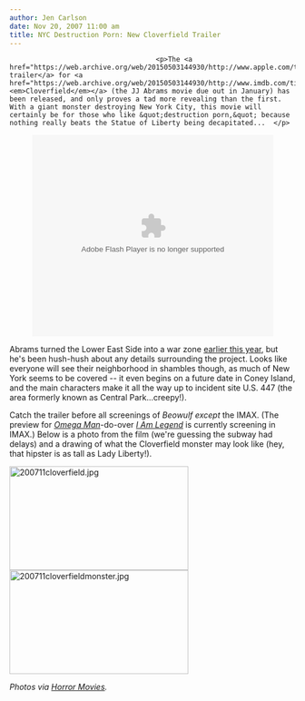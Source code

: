 ```yaml
---
author: Jen Carlson
date: Nov 20, 2007 11:00 am
title: NYC Destruction Porn: New Cloverfield Trailer
---
```


	
										<p>The <a href="https://web.archive.org/web/20150503144930/http://www.apple.com/trailers/paramount/11808/large.html">new trailer</a> for <a href="https://web.archive.org/web/20150503144930/http://www.imdb.com/title/tt1060277"><em>Cloverfield</em></a> (the JJ Abrams movie due out in January) has been released, and only proves a tad more revealing than the first. With a giant monster destroying New York City, this movie will certainly be for those who like &quot;destruction porn,&quot; because nothing really beats the Statue of Liberty being decapitated...  </p>

<center><object width="425" height="355"><param name="movie" value="http://www.youtube.com/v/w6f1Pihv_2Q&amp;rel=1"><param name="wmode" value="transparent"><embed src="https://web.archive.org/web/20150503144930oe_/http://www.youtube.com/v/w6f1Pihv_2Q&amp;rel=1" type="application/x-shockwave-flash" wmode="transparent" width="425" height="355"></object></center>

<p>Abrams turned the Lower East Side into a war zone <a href="https://web.archive.org/web/20150503144930/http://gothamist.com/2007/08/01/abrams.php">earlier this year</a>, but he&apos;s been hush-hush about any details surrounding the project. Looks like everyone will see their neighborhood in shambles though, as much of New York seems to be covered -- it even begins on a future date in Coney Island, and the main characters make it all the way up to incident site U.S. 447 (the area formerly known as Central Park...creepy!). </p>

<p>Catch the trailer before all screenings of <em>Beowulf</em> <em>except</em> the IMAX. (The preview for <a href="https://web.archive.org/web/20150503144930/http://imdb.com/title/tt0067525/"><em>Omega Man</em></a>-do-over <em><a href="https://web.archive.org/web/20150503144930/http://imdb.com/title/tt0480249/">I Am Legend</a></em> is currently screening in IMAX.) Below is a photo from the film (we&apos;re guessing the subway had delays) and a drawing of what the Cloverfield monster may look like (hey, that hipster is as tall as Lady Liberty!). </p>

<p><img alt="200711cloverfield.jpg" src="https://web.archive.org/web/20150503144930im_/http://gothamist.com/attachments/arts_jen/200711cloverfield.jpg" width="315" height="183"><img alt="200711cloverfieldmonster.jpg" src="https://web.archive.org/web/20150503144930im_/http://gothamist.com/attachments/arts_jen/200711cloverfieldmonster.jpg" width="315" height="183"></p>

<p><em>Photos via <a href="https://web.archive.org/web/20150503144930/http://www.horror-movies.ca/">Horror Movies</a>.</em></p>					
										
									
				